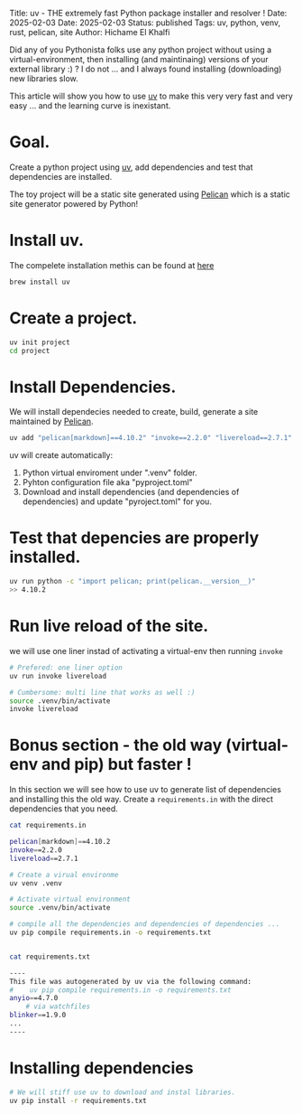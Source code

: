Title: uv - THE extremely fast Python package installer and resolver !
Date: 2025-02-03
Date: 2025-02-03
Status: published
Tags: uv, python, venv, rust, pelican, site
Author: Hichame El Khalfi


Did any of you Pythonista folks use any python project without using a virtual-environment, then installing (and maintinaing) versions of your external library :) ?
I do not ... and I always found installing (downloading) new libraries slow.

This article will show you how to use [uv](https://docs.astral.sh/uv/) to make this very very fast and very easy ... and the learning curve is inexistant.

# Goal.
Create a python project using [uv](https://docs.astral.sh/uv/), add dependencies and test that dependencies are installed.

The toy project will be a static site generated using [Pelican](https://getpelican.com/) which is a static site generator powered by Python!

# Install uv.
The compelete installation methis can be found at [here](https://docs.astral.sh/uv/getting-started/installation/)
```bash
brew install uv
```

# Create a project.
```bash
uv init project
cd project
```

# Install Dependencies.
We will install dependecies needed to create, build, generate a site maintained by [Pelican](https://getpelican.com/).
```bash
uv add "pelican[markdown]==4.10.2" "invoke==2.2.0" "livereload==2.7.1" 
```

uv will create automatically:

1. Python virtual enviroment under ".venv" folder.
1. Pyhton configuration file aka "pyproject.toml"
1. Download and install dependencies (and dependencies of dependencies) and update "pyroject.toml" for you.


# Test that depencies are properly installed.
```bash
uv run python -c "import pelican; print(pelican.__version__)" 
>> 4.10.2
```

# Run live reload of the site.
we will use one liner instad of activating a virtual-env then running `invoke`

```bash
# Prefered: one liner option
uv run invoke livereload

# Cumbersome: multi line that works as well :)
source .venv/bin/activate
invoke livereload
```

# Bonus section - the old way (virtual-env and pip) but faster !

In this section we will see how to use uv to generate list of dependencies and installing this the old way.
Create a `requirements.in` with the direct dependencies that you need.
```bash
cat requirements.in

pelican[markdown]==4.10.2
invoke==2.2.0
livereload==2.7.1
```

```bash
# Create a virual environme
uv venv .venv

# Activate virtual environment
source .venv/bin/activate
```

```bash
# compile all the dependencies and dependencies of dependencies ... 
uv pip compile requirements.in -o requirements.txt
```
```bash

cat requirements.txt

----
This file was autogenerated by uv via the following command:
#    uv pip compile requirements.in -o requirements.txt
anyio==4.7.0
    # via watchfiles
blinker==1.9.0
...
----
```

# Installing dependencies

```bash
# We will stiff use uv to download and instal libraries.
uv pip install -r requirements.txt
```
